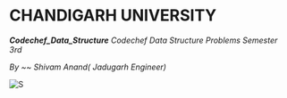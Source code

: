# CHANDIGARH UNIVERSITY

***Codechef_Data_Structure***
*Codechef Data Structure Problems*
*Semester 3rd*

*By ~~ Shivam Anand( Jadugarh Engineer)*

![S](https://user-images.githubusercontent.com/92083673/193101285-84e26079-dd36-48c0-bfb0-79afccdaddd5.png)

